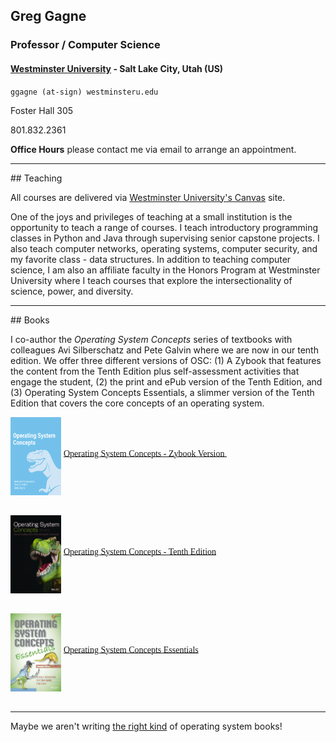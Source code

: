 ## Greg Gagne
### Professor / Computer Science
#### <a href="https://westminsteru.edu" target = "_blank" aria-label="Opens in new tab or window.">Westminster University</a> - Salt Lake City, Utah (US)

`ggagne (at-sign) westminsteru.edu`

Foster Hall 305

801.832.2361

**Office Hours** please contact me via email to arrange an appointment.

<hr>
## Teaching

All courses are delivered via <a href="https://westminster.instructure.com" target="_blank" aria-label="Opens in new tab or window.">Westminster University's Canvas</a> site.

One of the joys and privileges of teaching at a small institution is the opportunity to teach a range of courses. I teach introductory programming classes in Python and Java through supervising senior capstone projects. I also teach computer networks, operating systems, computer security, and my favorite class - data structures. In addition to teaching computer science, I am also an affiliate faculty in the Honors Program at Westminster University where I teach courses that explore the intersectionality of science, power, and diversity.



<hr>
## Books

I co-author the *Operating System Concepts* series of textbooks with colleagues Avi Silberschatz and Pete Galvin where we are now in our tenth edition. We offer three different versions of OSC: (1) A Zybook that features the content from the Tenth Edition plus self-assessment activities that engage the student, (2) the print and ePub version of the Tenth Edition, and (3) Operating System Concepts Essentials, a slimmer version of the Tenth Edition that covers the core concepts of an operating system. 

<img src="./zybook-10e.png" alt="Zybook version of Operating System Concepts" width="81"
          align="middle" height="125"> <span style="font-family:
          Garamond;"></span><span style="font-family: Garamond;" >
          <a href="https://www.zybooks.com/catalog/silberschatz-operating-system-concepts-10th-edition/" target="_blank" aria-label="Opens in new tab or window.">Operating System Concepts - Zybook Version </a>&nbsp; <br>
          <br>
        </span>
        
<img src="./os10-cover.jpg" alt="Operating System Concepts - Tenth Edition" width="81"
          align="middle" height="125"> <span style="font-family:
          Garamond;"></span><span style="font-family: Garamond;" role="presentation">
          <a href="https://codex.cs.yale.edu/avi/os-book/OS10/index.html" target="_blank" aria-label="Opens in new tab or window.">Operating System Concepts - Tenth Edition</a>&nbsp; <br>
          <br>
        </span>
        
<img src="./os9e-cover.jpg" alt="Operating System Concepts Essentials" width="81"
          align="middle" height="125"> <span style="font-family:
          Garamond;" role="presentation"></span><span style="font-family: Garamond;">
          <a href="https://codex.cs.yale.edu/avi/os-book/OS10/index.html" target="_blank" aria-label="Opens in new tab or window.">Operating System Concepts Essentials</a>&nbsp; <br>
          <br>
        </span>
        
<hr>
Maybe we aren't writing <a href="./os-books.JPG" target="_blank" aria-label="Opens in new tab or window.">the right kind</a> of operating system books!


